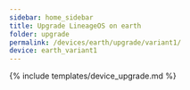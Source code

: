 ```yaml
---
sidebar: home_sidebar
title: Upgrade LineageOS on earth
folder: upgrade
permalink: /devices/earth/upgrade/variant1/
device: earth_variant1
---
```

{% include templates/device_upgrade.md %}
